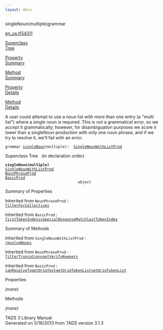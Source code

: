 ```yaml
---
layout: docs
---
```

<span class="title">singleNoun(multiple)</span><span class="type">grammar</span>

[en_us.t](../file/en_us.t.html)\[[5431](../source/en_us.t.html#5431)\]

[Superclass  
Tree](#_SuperClassTree_)

[Property  
Summary](#_PropSummary_)

[Method  
Summary](#_MethodSummary_)

[Property  
Details](#_Properties_)

[Method  
Details](#_Methods_)



A user could attempt to use a noun list with more than one entry (a
"multi list") where a single noun is required. This is not a grammatical
error, so we accept it grammatically; however, for disambiguation
purposes we score it lower than a singleNoun production with only one
noun phrase, and if we try to resolve it, we'll fail with an error.

`grammar `<span class="gramalt">[`singleNoun`](../object/singleNoun.html)`(multiple)`</span>` :   `[`SingleNounWithListProd`](../object/SingleNounWithListProd.html)



<span id="_SuperClassTree_"></span>



<span class="hdln">Superclass Tree</span>   (in declaration order)



**`singleNoun(multiple)`**  
[`SingleNounWithListProd`](../object/SingleNounWithListProd.html)  
[`NounPhraseProd`](../object/NounPhraseProd.html)  
[`BasicProd`](../object/BasicProd.html)  
`                                 object`  
<span id="_PropSummary_"></span>



<span class="hdln">Summary of Properties</span>  







Inherited from `NounPhraseProd` :  
[`filterForCollectives`](../object/NounPhraseProd.html#filterForCollectives)

Inherited from `BasicProd` :  
[`firstTokenIndex`](../object/BasicProd.html#firstTokenIndex)[`isSpecialResponseMatch`](../object/BasicProd.html#isSpecialResponseMatch)[`lastTokenIndex`](../object/BasicProd.html#lastTokenIndex)

<span id="_MethodSummary_"></span>



<span class="hdln">Summary of Methods</span>  





Inherited from `SingleNounWithListProd` :  
[`resolveNouns`](../object/SingleNounWithListProd.html#resolveNouns)

Inherited from `NounPhraseProd` :  
[`filterTruncations`](../object/NounPhraseProd.html#filterTruncations)[`getVerifyKeepers`](../object/NounPhraseProd.html#getVerifyKeepers)

Inherited from `BasicProd` :  
[`canResolveTo`](../object/BasicProd.html#canResolveTo)[`getOrigText`](../object/BasicProd.html#getOrigText)[`getOrigTokenList`](../object/BasicProd.html#getOrigTokenList)[`setOrigTokenList`](../object/BasicProd.html#setOrigTokenList)

<span id="_Properties_"></span>



<span class="hdln">Properties</span>  



*(none)* <span id="_Methods_"></span>



<span class="hdln">Methods</span>  



*(none)*



TADS 3 Library Manual  
Generated on 5/16/2013 from TADS version 3.1.3


